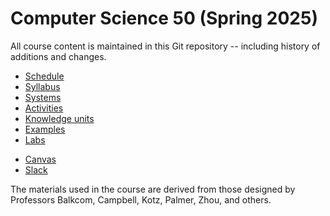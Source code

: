 # Computer Science 50 (Spring 2025)

All course content is maintained in this Git repository -- including history of additions and changes.

* [Schedule](logistics/syllabus.md#schedule)
* [Syllabus](logistics/syllabus.md) 
* [Systems](logistics/systems.md)
* [Activities](activities/README.md)
* [Knowledge units](knowledge/README.md)
* [Examples](https://github.com/CS50DartmouthSP25/examples)
* [Labs](labs/README.md)
<!-- * [Project](https://github.com/CS50DartmouthFA24/nuggets-info) -->
* [Canvas](https://canvas.dartmouth.edu/courses/71415)
* [Slack](https://dartmouth.enterprise.slack.com/archives/C08GKBR7Z7Z/)
<!-- * [Zoom]({{zoom-class}}) (classes)
* [Zoom]({{zoom-hours}}) (office hours)
 -->
The materials used in the course are derived from those designed by
Professors Balkcom, Campbell, Kotz, Palmer, Zhou, and others.
